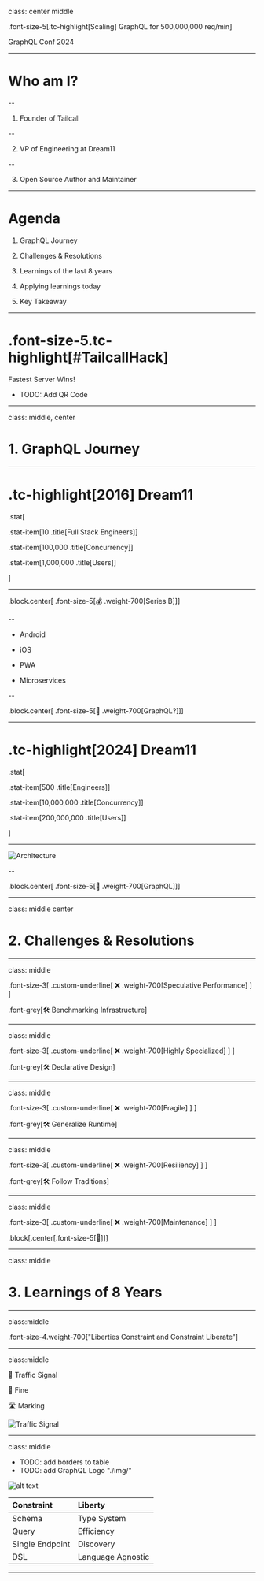 class: center middle

.font-size-5[.tc-highlight[Scaling] GraphQL for 500,000,000 req/min]

GraphQL Conf 2024

---

# Who am I?

--

1. Founder of Tailcall

--

2. VP of Engineering at Dream11

--

3. Open Source Author and Maintainer

---

# Agenda

1. GraphQL Journey

2. Challenges & Resolutions

3. Learnings of the last 8 years

4. Applying learnings today

5. Key Takeaway

---

# .font-size-5.tc-highlight[\#TailcallHack]

Fastest Server Wins!

- TODO: Add QR Code

---

class: middle, center

# 1. GraphQL Journey

---

# .tc-highlight[2016] Dream11

.stat[

.stat-item[10 .title[Full Stack Engineers]]

.stat-item[100,000 .title[Concurrency]]

.stat-item[1,000,000 .title[Users]]

]

---

.block.center[ .font-size-5[💰 .weight-700[Series B]]]

--

- Android

- iOS

- PWA

- Microservices

--

.block.center[ .font-size-5[🧐 .weight-700[GraphQL?]]]

---

# .tc-highlight[2024] Dream11

.stat[

.stat-item[500 .title[Engineers]]

.stat-item[10,000,000 .title[Concurrency]]

.stat-item[200,000,000 .title[Users]]

]

---

![Architecture](./img/architecture.svg)

--

.block.center[ .font-size-5[🙌 .weight-700[GraphQL]]]

---

class: middle center

# 2. Challenges & Resolutions

---

class: middle

.font-size-3[
.custom-underline[
❌ .weight-700[Speculative Performance]
]
]

.font-grey[🛠️ Benchmarking Infrastructure]

---

class: middle

.font-size-3[
.custom-underline[
❌ .weight-700[Highly Specialized]
]
]

.font-grey[🛠️ Declarative Design]

---

class: middle

.font-size-3[
.custom-underline[
❌ .weight-700[Fragile]
]
]

.font-grey[🛠️ Generalize Runtime]

---

class: middle

.font-size-3[
.custom-underline[
❌ .weight-700[Resiliency]
]
]

.font-grey[🛠️ Follow Traditions]

---

class: middle

.font-size-3[
.custom-underline[
❌ .weight-700[Maintenance]
]
]

.block[.center[.font-size-5[🤷]]]

---

class: middle

# 3. Learnings of 8 Years

---

class:middle

.font-size-4.weight-700["Liberties Constraint and Constraint Liberate"]

---

class:middle

🚦 Traffic Signal

👮 Fine

🛣 Marking

![Traffic Signal](./img/rush-hour.png)

---

class: middle

- TODO: add borders to table
- TODO: add GraphQL Logo "./img/"

![alt text](img/graphql-logo-white.png)

| Constraint      | Liberty           |
| :-------------- | :---------------- |
| Schema          | Type System       |
| Query           | Efficiency        |
| Single Endpoint | Discovery         |
| DSL             | Language Agnostic |

---

